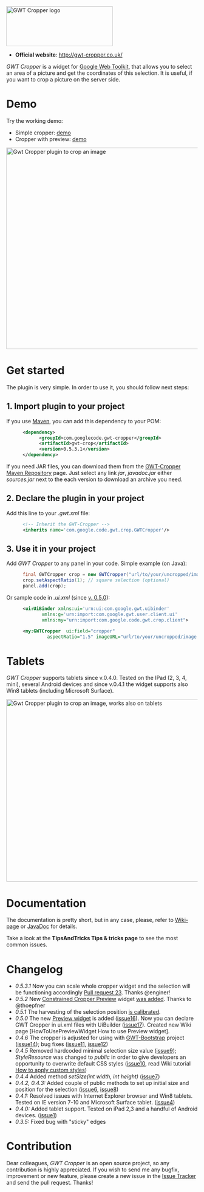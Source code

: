 <img src="http://w32blaster.github.io/gwt-cropper/images/wiki/gwt-cropper.png" width="280" height="105" alt="GWT Cropper logo" title="GWT Cropper logo" />

* **Official website**: http://gwt-cropper.co.uk/

*GWT Cropper* is a widget for [Google Web Toolkit](http://www.gwtproject.org/), that allows you to select an area of a picture and get the coordinates of this selection. It is useful, if you want to crop a picture on the server side.

# Demo

Try the working demo:
 * Simple cropper: [demo](http://gwt-cropper.co.uk/demo/Application.html)
 * Cropper with preview: [demo](http://gwt-cropper.co.uk/demo/Application2.html)

<img src="http://w32blaster.github.io/gwt-cropper/images/wiki/gwt-cropper-1.jpg" width="669" height="530" alt="Gwt Cropper plugin to crop an image" />

# Get started

The plugin is very simple. In order to use it, you should follow next steps:

## 1. Import plugin to your project

If you use [Maven](http://maven.apache.org/), you can add this dependency to your POM:

```XML
      <dependency>
            <groupId>com.googlecode.gwt-cropper</groupId>
            <artifactId>gwt-crop</artifactId>
            <version>0.5.3.1</version>
      </dependency>
```

If you need JAR files, you can download them from the [GWT-Cropper Maven Repository](http://search.maven.org/#search|gav|1|g%3A%22com.googlecode.gwt-cropper%22%20AND%20a%3A%22gwt-crop%22|) page. Just select any link *jar*, *javadoc.jar* either *sources.jar* next to the each version to download an archive you need.

## 2. Declare the plugin in your project

Add this line to your *.gwt.xml* file:

```XML
      <!-- Inherit the GWT-Cropper -->
      <inherits name='com.google.code.gwt.crop.GWTCropper'/>
```

## 3. Use it in your project

Add *GWT Cropper* to any panel in your code. Simple example (on Java):

```java
	  final GWTCropper crop = new GWTCropper("url/to/your/uncropped/image.jpg");
	  crop.setAspectRatio(1); // square selection (optional)
	  panel.add(crop);
```

Or sample code in _.ui.xml_ (since [v. 0.5.0](https://github.com/w32blaster/gwt-cropper/issues/17)):

```XML
	  <ui:UiBinder xmlns:ui='urn:ui:com.google.gwt.uibinder'
			 xmlns:g='urn:import:com.google.gwt.user.client.ui'
			 xmlns:my="urn:import:com.google.code.gwt.crop.client">

	  <my:GWTCropper  ui:field="cropper"
	           aspectRatio="1.5" imageURL="url/to/your/uncropped/image.jpg" />
```

# Tablets

*GWT Cropper* supports tablets since v.0.4.0. Tested on the IPad (2, 3, 4, mini), several Android devices and since v.0.4.1 the widget supports also Win8 tablets (including Microsoft Surface).

<img src="http://w32blaster.github.io/gwt-cropper/images/wiki/gwt-cropper-magnifier.jpg" width="650" height="480" alt="Gwt Cropper plugin to crop an image, works also on tablets" />

# Documentation
The documentation is pretty short, but in any case, please, refer to [Wiki-page](https://github.com/w32blaster/gwt-cropper/wiki/Usage) or [JavaDoc](http://gwt-cropper.co.uk/apidocs/) for details. 

Take a look at the **TipsAndTricks Tips & tricks page** to see the most common issues.

# Changelog

 * *0.5.3.1* Now you can scale whole cropper widget and the selection will be functioning accordingly [Pull request 23](https://github.com/w32blaster/gwt-cropper/pull/23). Thanks @enginer!
 * *0.5.2* New [Constrained Cropper Preview](https://github.com/w32blaster/gwt-cropper/blob/master/src/main/java/com/google/code/gwt/crop/client/GWTConstrainedCropperPreview.java) widget [was added](https://github.com/w32blaster/gwt-cropper/pull/22). Thanks to @thoepfner 
 * *0.5.1* The harvesting of the selection position [is calibrated](https://github.com/w32blaster/gwt-cropper/issues/18).
 * *0.5.0* The new [Preview widget](http://wiki.gwt-cropper.googlecode.com/hg/apidocs/com/google/code/gwt/crop/client/GWTCropperPreview.html) is added ([issue16](https://github.com/w32blaster/gwt-cropper/issues/16)). Now you can declare GWT Cropper in ui.xml files with UiBuilder ([issue17](https://github.com/w32blaster/gwt-cropper/issues/17)). Created new Wiki page [HowToUsePreviewWidget How to use Preview widget].
 * *0.4.6* The cropper is adjusted for using with [GWT-Bootstrap](http://gwtbootstrap.github.io) project ([issue14](https://github.com/w32blaster/gwt-cropper/issues/14)); bug fixes ([issue11](https://github.com/w32blaster/gwt-cropper/issues/11), [issue12](https://github.com/w32blaster/gwt-cropper/issues/12))
 * *0.4.5* Removed hardcoded minimal selection size value ([issue9](https://github.com/w32blaster/gwt-cropper/issues/9)); _StyleResource_ was changed to *public* in order to give developers an opportunity to overwrite default CSS styles ([issue10](https://github.com/w32blaster/gwt-cropper/issues/10), read Wiki tutorial [How to apply custom styles](http://code.google.com/p/gwt-cropper/wiki/Styling)) 
 * *0.4.4* Added method _setSize(int width, int height)_ ([issue7](https://github.com/w32blaster/gwt-cropper/issues/7))
 * *0.4.2, 0.4.3:* Added couple of public methods to set up initial size and position for the selection ([issue6](https://github.com/w32blaster/gwt-cropper/issues/6), [issue8](https://github.com/w32blaster/gwt-cropper/issues/8))
 * *0.4.1:* Resolved issues with Internet Explorer browser and Win8 tablets. Tested on IE version 7-10 and Microsoft Surface tablet. ([issue4](https://github.com/w32blaster/gwt-cropper/issues/4))
 * *0.4.0:* Added tablet support. Tested on iPad 2,3 and a handful of Android devices. ([issue1](https://github.com/w32blaster/gwt-cropper/issues/1))
 * *0.3.5:* Fixed bug with "sticky" edges

# Contribution

Dear colleagues, *GWT Cropper* is an open source project, so any contribution is highly appreciated. If you wish to send me any bugfix, improvement or new feature, please create a new issue in the [Issue Tracker](https://github.com/w32blaster/gwt-cropper/issues) and send the pull request. 
Thanks!
